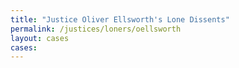 ```yaml
---
title: "Justice Oliver Ellsworth's Lone Dissents"
permalink: /justices/loners/oellsworth
layout: cases
cases:
---
```

